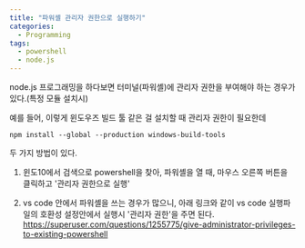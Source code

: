 ```yaml
---
title: "파워셸 관리자 권한으로 실행하기"
categories:
  - Programming
tags:
  - powershell
  - node.js
---
```



node.js 프로그래밍을 하다보면
터미널(파워셸)에 관리자 권한을 부여해야 하는 경우가 있다.(특정 모듈 설치시)

예를 들어, 이렇게 윈도우즈 빌드 툴 같은 걸 설치할 때 관리자 권한이 필요한데

```
npm install --global --production windows-build-tools
```

두 가지 방법이 있다.

1. 윈도10에서 검색으로 powershell을 찾아, 파워셸을 열 때, 마우스 오른쪽 버튼을 클릭하고 '관리자 권한으로 실행'


2. vs code 안에서 파워셸을 쓰는 경우가 많으니, 아래 링크와 같이 vs code 실행파일의 호환성 설정안에서 실행시 '관리자 권한'을 주면 된다.
https://superuser.com/questions/1255775/give-administrator-privileges-to-existing-powershell
